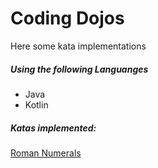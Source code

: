 # Coding Dojos
Here some kata implementations


##### Using the following Languanges
* Java
* Kotlin

##### Katas implemented:
[Roman Numerals](http://codingdojo.org/kata/RomanNumerals)
